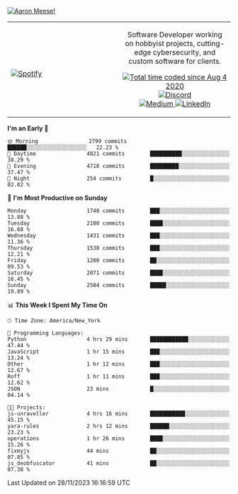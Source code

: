 [![Aaron Meese!](https://user-images.githubusercontent.com/17814535/88975338-a2aabf00-d27f-11ea-963f-8a19608716b4.png)](https://github.com/ajmeese7/readme-ascii "README ASCII")

<!-- Modified from project here: https://github.com/novatorem/novatorem -->
<table width="100%">
  <tr>
  <td width="50%">

&nbsp; <br> [![Spotify](https://ajmeese7.vercel.app/api/spotify)](https://open.spotify.com/user/ajmeese)

  </td>
  <td width="50%">
    <p align="center">
    Software Developer working on hobbyist projects, cutting-edge cybersecurity, and custom software for clients.
    </p>
    <p align="center">
      <a href="https://wakatime.com/@f726891d-3b02-46cd-9b60-e8c59f9e2b14">
        <img src="https://wakatime.com/badge/user/f726891d-3b02-46cd-9b60-e8c59f9e2b14.svg" alt="Total time coded since Aug 4 2020" title="WakaTime" />
      </a>
      <a href="http://link.aaronmeese.com/discord">
        <img src="https://img.shields.io/badge/discord-ajmeese7%234835-369?style=flat-square&logo=discord&logoColor=white&color=purple" alt="Discord" title="Discord">
      </a>
      <br />
      <a href="https://link.aaronmeese.com/medium">
        <img src="https://img.shields.io/badge/medium-ajmeese7-1DB954?style=flat-square&logo=medium&logoColor=white" alt="Medium" title="Medium">
      </a>
      <a href="https://link.aaronmeese.com/linkedin">
        <img src="https://img.shields.io/badge/linkedIn-aaronmeese-1DB954?style=flat-square&logo=linkedin&logoColor=white&color=blue" alt="LinkedIn" title="LinkedIn">
      </a>
    </p>
  </td>

</table>

[//]: <> (The `&nbsp;` is to have Aphelion take up more space)

<!--START_SECTION:waka-->
**I'm an Early 🐤** 

```text
🌞 Morning                2799 commits        ██████░░░░░░░░░░░░░░░░░░░   22.23 % 
🌆 Daytime                4821 commits        ██████████░░░░░░░░░░░░░░░   38.29 % 
🌃 Evening                4718 commits        █████████░░░░░░░░░░░░░░░░   37.47 % 
🌙 Night                  254 commits         █░░░░░░░░░░░░░░░░░░░░░░░░   02.02 % 
```
📅 **I'm Most Productive on Sunday** 

```text
Monday                   1748 commits        ███░░░░░░░░░░░░░░░░░░░░░░   13.88 % 
Tuesday                  2100 commits        ████░░░░░░░░░░░░░░░░░░░░░   16.68 % 
Wednesday                1431 commits        ███░░░░░░░░░░░░░░░░░░░░░░   11.36 % 
Thursday                 1538 commits        ███░░░░░░░░░░░░░░░░░░░░░░   12.21 % 
Friday                   1200 commits        ██░░░░░░░░░░░░░░░░░░░░░░░   09.53 % 
Saturday                 2071 commits        ████░░░░░░░░░░░░░░░░░░░░░   16.45 % 
Sunday                   2504 commits        █████░░░░░░░░░░░░░░░░░░░░   19.89 % 
```


📊 **This Week I Spent My Time On** 

```text
🕑︎ Time Zone: America/New_York

💬 Programming Languages: 
Python                   4 hrs 29 mins       ████████████░░░░░░░░░░░░░   47.44 % 
JavaScript               1 hr 15 mins        ███░░░░░░░░░░░░░░░░░░░░░░   13.24 % 
Other                    1 hr 12 mins        ███░░░░░░░░░░░░░░░░░░░░░░   12.67 % 
Roff                     1 hr 11 mins        ███░░░░░░░░░░░░░░░░░░░░░░   12.62 % 
JSON                     23 mins             █░░░░░░░░░░░░░░░░░░░░░░░░   04.14 % 

🐱‍💻 Projects: 
js-unraveller            4 hrs 16 mins       ███████████░░░░░░░░░░░░░░   45.15 % 
yara-rules               2 hrs 12 mins       ██████░░░░░░░░░░░░░░░░░░░   23.23 % 
operations               1 hr 26 mins        ████░░░░░░░░░░░░░░░░░░░░░   15.26 % 
fixmyjs                  44 mins             ██░░░░░░░░░░░░░░░░░░░░░░░   07.85 % 
js_deobfuscator          41 mins             ██░░░░░░░░░░░░░░░░░░░░░░░   07.38 % 
```


 Last Updated on 28/11/2023 16:16:59 UTC
<!--END_SECTION:waka-->
